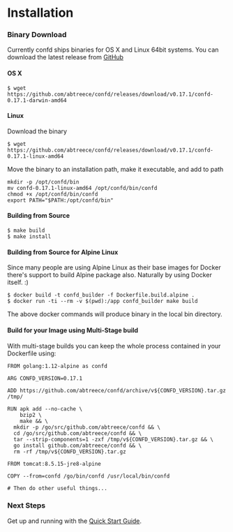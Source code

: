 # Installation

### Binary Download

Currently confd ships binaries for OS X and Linux 64bit systems. You can download the latest release from [GitHub](https://github.com/abtreece/confd/releases)

#### OS X

```
$ wget https://github.com/abtreece/confd/releases/download/v0.17.1/confd-0.17.1-darwin-amd64
```

#### Linux

Download the binary
```
$ wget https://github.com/abtreece/confd/releases/download/v0.17.1/confd-0.17.1-linux-amd64
```
Move the binary to an installation path, make it executable, and add to path
```
mkdir -p /opt/confd/bin
mv confd-0.17.1-linux-amd64 /opt/confd/bin/confd
chmod +x /opt/confd/bin/confd
export PATH="$PATH:/opt/confd/bin"
```

#### Building from Source

```
$ make build
$ make install
```

#### Building from Source for Alpine Linux

Since many people are using Alpine Linux as their base images for Docker there's support to build Alpine package also. Naturally by using Docker itself. :)

```
$ docker build -t confd_builder -f Dockerfile.build.alpine .
$ docker run -ti --rm -v $(pwd):/app confd_builder make build
```
The above docker commands will produce binary in the local bin directory.

#### Build for your Image using Multi-Stage build

With multi-stage builds you can keep the whole process contained in your Dockerfile using:

```
FROM golang:1.12-alpine as confd

ARG CONFD_VERSION=0.17.1

ADD https://github.com/abtreece/confd/archive/v${CONFD_VERSION}.tar.gz /tmp/

RUN apk add --no-cache \
    bzip2 \
    make && \
  mkdir -p /go/src/github.com/abtreece/confd && \
  cd /go/src/github.com/abtreece/confd && \
  tar --strip-components=1 -zxf /tmp/v${CONFD_VERSION}.tar.gz && \
  go install github.com/abtreece/confd && \
  rm -rf /tmp/v${CONFD_VERSION}.tar.gz

FROM tomcat:8.5.15-jre8-alpine

COPY --from=confd /go/bin/confd /usr/local/bin/confd

# Then do other useful things...
```

### Next Steps

Get up and running with the [Quick Start Guide](quick-start-guide.md).
